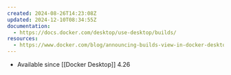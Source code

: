 ```yaml
---
created: 2024-08-26T14:23:08Z
updated: 2024-12-10T08:34:55Z
documentation:
  - https://docs.docker.com/desktop/use-desktop/builds/
resources:
  - https://www.docker.com/blog/announcing-builds-view-in-docker-desktop-ga/
---
```

- Available since [[Docker Desktop]] 4.26